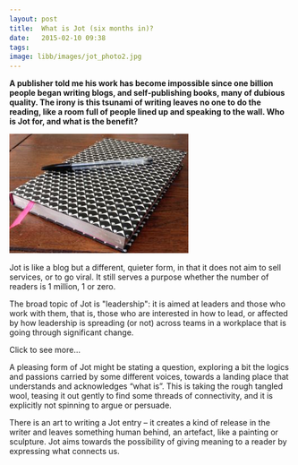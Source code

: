 ```yaml
---
layout: post
title:  What is Jot (six months in)?
date:   2015-02-10 09:38
tags:  
image: libb/images/jot_photo2.jpg
---
```


**A publisher told me his work has become impossible since one billion people began writing blogs, and self-publishing books, many of dubious quality. The irony is this tsunami of writing leaves no one to do the reading, like a room full of people lined up and speaking to the wall. Who is Jot for, and what is the benefit?**

![](/libb/images/jot_photo2.jpg)

Jot is like a blog but a different, quieter form, in that it does not aim to sell services, or to go viral. It still serves a purpose whether the number of readers is 1 million, 1 or zero.

The broad topic of Jot is "leadership": it is aimed at leaders and those who work with them, that is, those who are interested in how to lead, or affected by how leadership is spreading (or not) across teams in a workplace that is going through significant change.

<div id="restOfArticle" style="display:none">
Who is it really for? The writer, partly yes, but the benefits (of release and understanding and connection) are achieved more powerfully by putting it out there publicly. Imagine you are standing in the hallway of your happy home, and opening the front door you are blinded by the light, but compelled all the same to cross that threshold into the unknown: that is a transition, and Jot, at its core, is a support to those in transition. In my case I advance into the obscurity of semi-retirement: needing to decide which work matters most.

Here are some reflections, and principles to guide further Jottings. 

Reflecting on the early months from August 2014, there was a good deal of technical and cosmetic work behind the scenes to build the vehicle, while starting to drive it here and there. Those early journeys were quite varied – short or long, including visits to the "think pieces" of other writers. With hindsight ome topics go on too long, or get stuck without arriving anywhere.<br><br>

The form is flexible – “short jots” to capture a feeling, observation or insight, and “longer jots” to ponder, explore and tease out a complex or troubling question. After all, don't some questions rumble constantly through our lives and require revisiting, while others come up only once and deserve to be explored in depth. <br><br>

</div>
<a onclick="showMoreOrLess(this,'restOfArticle');">Click to see more...</a>

A pleasing form of Jot might be stating a question, exploring a bit the logics and passions carried by some different voices, towards a landing place that understands and acknowledges “what is”. This is taking the rough tangled wool, teasing it out gently to find some threads of connectivity, and it is explicitly not spinning to argue or persuade. 

There is an art to writing a Jot entry – it creates a kind of release in the writer and leaves something human behind, an artefact, like a painting or sculpture. Jot aims towards the possibility of giving meaning to a reader by expressing what connects us. 
